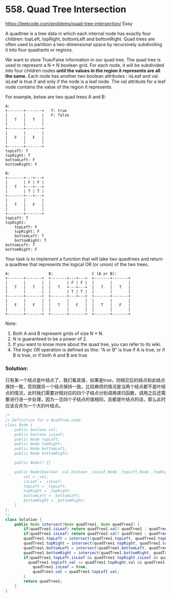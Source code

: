 # 558. Quad Tree Intersection
<https://leetcode.com/problems/quad-tree-intersection/>
Easy

A quadtree is a tree data in which each internal node has exactly four children: topLeft, topRight, bottomLeft and bottomRight. Quad trees are often used to partition a two-dimensional space by recursively subdividing it into four quadrants or regions.

We want to store True/False information in our quad tree. The quad tree is used to represent a N * N boolean grid. For each node, it will be subdivided into four children nodes **until the values in the region it represents are all the same.** Each node has another two boolean attributes : isLeaf and val. isLeaf is true if and only if the node is a leaf node. The val attribute for a leaf node contains the value of the region it represents.

For example, below are two quad trees A and B:

    A:
    +-------+-------+   T: true
    |       |       |   F: false
    |   T   |   T   |
    |       |       |
    +-------+-------+
    |       |       |
    |   F   |   F   |
    |       |       |
    +-------+-------+
    topLeft: T
    topRight: T
    bottomLeft: F
    bottomRight: F

    B:               
    +-------+---+---+
    |       | F | F |
    |   T   +---+---+
    |       | T | T |
    +-------+---+---+
    |       |       |
    |   T   |   F   |
    |       |       |
    +-------+-------+
    topLeft: T
    topRight:
        topLeft: F
        topRight: F
        bottomLeft: T
        bottomRight: T
    bottomLeft: T
    bottomRight: F


Your task is to implement a function that will take two quadtrees and return a quadtree that represents the logical OR (or union) of the two trees.

    A:                 B:                 C (A or B):
    +-------+-------+  +-------+---+---+  +-------+-------+
    |       |       |  |       | F | F |  |       |       |
    |   T   |   T   |  |   T   +---+---+  |   T   |   T   |
    |       |       |  |       | T | T |  |       |       |
    +-------+-------+  +-------+---+---+  +-------+-------+
    |       |       |  |       |       |  |       |       |
    |   F   |   F   |  |   T   |   F   |  |   T   |   F   |
    |       |       |  |       |       |  |       |       |
    +-------+-------+  +-------+-------+  +-------+-------+
Note:

1. Both A and B represent grids of size N * N.
2. N is guaranteed to be a power of 2.
3. If you want to know more about the quad tree, you can refer to its wiki.
4. The logic OR operation is defined as this: "A or B" is true if A is true, or if B is true, or if both A and B are true.


### Solution:
只有某一个结点是叶结点了，我们看其值，如果是true，则相交后的结点和此结点保持一致，否则跟另一个结点保持一致。比较麻烦的情况是当两个结点都不是叶结点的情况，此时我们需要对相对应的四个子结点分别调用递归函数，调用之后还需要进行进一步处理，因为一旦四个子结点的值相同，且都是叶结点的话，那么此时应该合并为一个大的叶结点。
```java
/*
// Definition for a QuadTree node.
class Node {
    public boolean val;
    public boolean isLeaf;
    public Node topLeft;
    public Node topRight;
    public Node bottomLeft;
    public Node bottomRight;

    public Node() {}

    public Node(boolean _val,boolean _isLeaf,Node _topLeft,Node _topRight,Node _bottomLeft,Node _bottomRight) {
        val = _val;
        isLeaf = _isLeaf;
        topLeft = _topLeft;
        topRight = _topRight;
        bottomLeft = _bottomLeft;
        bottomRight = _bottomRight;
    }
};
*/
class Solution {
    public Node intersect(Node quadTree1, Node quadTree2) {
        if(quadTree1.isLeaf) return quadTree1.val? quadTree1 : quadTree2;
        if(quadTree2.isLeaf) return quadTree2.val? quadTree2 : quadTree1;  
        quadTree1.topLeft = intersect(quadTree1.topLeft, quadTree2.topLeft);
        quadTree1.topRight = intersect(quadTree1.topRight, quadTree2.topRight);
        quadTree1.bottomLeft = intersect(quadTree1.bottomLeft, quadTree2.bottomLeft);
        quadTree1.bottomRight = intersect(quadTree1.bottomRight, quadTree2.bottomRight);
        if(quadTree1.topLeft.isLeaf && quadTree1.topRight.isLeaf && quadTree1.bottomLeft.isLeaf && quadTree1.bottomRight.isLeaf &&
          quadTree1.topLeft.val == quadTree1.topRight.val && quadTree1.topRight.val == quadTree1.bottomLeft.val && quadTree1.bottomLeft.val == quadTree1.bottomRight.val){
            quadTree1.isLeaf = true;
            quadTree1.val = quadTree1.topLeft.val;
        }
        return quadTree1;
    }
}
```
